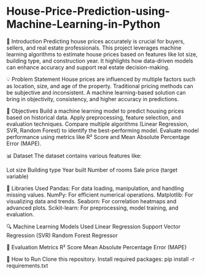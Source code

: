 # House-Price-Prediction-using-Machine-Learning-in-Python

📌 Introduction
Predicting house prices accurately is crucial for buyers, sellers, and real estate professionals. This project leverages machine learning algorithms to estimate house prices based on features like lot size, building type, and construction year. It highlights how data-driven models can enhance accuracy and support real estate decision-making.

💡 Problem Statement
House prices are influenced by multiple factors such as location, size, and age of the property.
Traditional pricing methods can be subjective and inconsistent.
A machine learning-based solution can bring in objectivity, consistency, and higher accuracy in predictions.


🎯 Objectives
Build a machine learning model to predict housing prices based on historical data.
Apply preprocessing, feature selection, and evaluation techniques.
Compare multiple algorithms (Linear Regression, SVR, Random Forest) to identify the best-performing model.
Evaluate model performance using metrics like R² Score and Mean Absolute Percentage Error (MAPE).


📊 Dataset
The dataset contains various features like:

Lot size
Building type
Year built
Number of rooms
Sale price (target variable)


🧰 Libraries Used
Pandas: For data loading, manipulation, and handling missing values.
NumPy: For efficient numerical operations.
Matplotlib: For visualizing data and trends.
Seaborn: For correlation heatmaps and advanced plots.
Scikit-learn: For preprocessing, model training, and evaluation.


🔍 Machine Learning Models Used
Linear Regression
Support Vector Regression (SVR)
Random Forest Regressor


📏 Evaluation Metrics
R² Score
Mean Absolute Percentage Error (MAPE)


🚀 How to Run
Clone this repository.
Install required packages:
pip install -r requirements.txt
